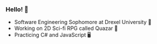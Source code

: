 ### Hello! 🌠

- Software Engineering Sophomore at Drexel University 🐲
- Working on 2D Sci-fi RPG called Quazar 🌌
- Practicing C# and JavaScript 🖥️
